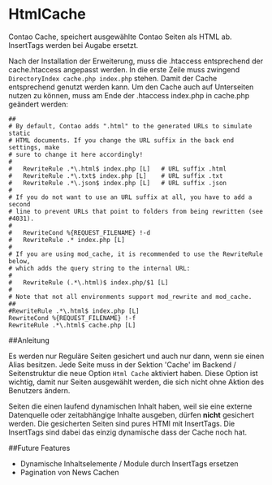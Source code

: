 # HtmlCache
Contao Cache, speichert ausgewählte Contao Seiten als HTML ab. InsertTags werden bei Augabe ersetzt.

Nach der Installation der Erweiterung, muss die .htaccess entsprechend der cache.htaccess angepasst werden. In die erste Zeile muss zwingend `DirectoryIndex cache.php index.php` stehen. Damit der Cache entsprechend genutzt werden kann. Um den Cache auch auf Unterseiten nutzen zu können, muss am Ende der .htaccess index.php in cache.php geändert werden:

```
##
# By default, Contao adds ".html" to the generated URLs to simulate static
# HTML documents. If you change the URL suffix in the back end settings, make
# sure to change it here accordingly!
#
#   RewriteRule .*\.html$ index.php [L]   # URL suffix .html
#   RewriteRule .*\.txt$ index.php [L]    # URL suffix .txt
#   RewriteRule .*\.json$ index.php [L]   # URL suffix .json
#
# If you do not want to use an URL suffix at all, you have to add a second
# line to prevent URLs that point to folders from being rewritten (see #4031).
#
#   RewriteCond %{REQUEST_FILENAME} !-d
#   RewriteRule .* index.php [L]
#
# If you are using mod_cache, it is recommended to use the RewriteRule below,
# which adds the query string to the internal URL:
#
#   RewriteRule (.*\.html)$ index.php/$1 [L]
#
# Note that not all environments support mod_rewrite and mod_cache.
##
#RewriteRule .*\.html$ index.php [L]
RewriteCond %{REQUEST_FILENAME} !-f
RewriteRule .*\.html$ cache.php [L]
```

##Anleitung

Es werden nur Reguläre Seiten gesichert und auch nur dann, wenn sie einen Alias besitzen. Jede Seite muss in der Sektion 'Cache' im Backend / Seitenstruktur die neue Option `Html Cache` aktiviert haben. Diese Option ist wichtig, damit nur Seiten ausgewählt werden, die sich nicht ohne Aktion des Benutzers ändern. 

Seiten die einen laufend dynamischen Inhalt haben, weil sie eine externe Datenquelle oder zeitabhängige Inhalte ausgeben, dürfen **nicht** gesichert werden. Die gesicherten Seiten sind pures HTMl mit InsertTags. Die InsertTags sind dabei das einzig dynamische dass der Cache noch hat.

##Future Features

- Dynamische Inhaltselemente / Module durch InsertTags ersetzen
- Pagination von News Cachen